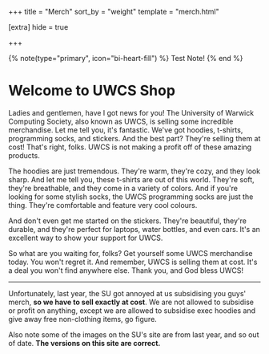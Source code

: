 +++
title = "Merch"
sort_by = "weight"
template = "merch.html"

[extra]
hide = true

+++

{% note(type="primary", icon="bi-heart-fill") %}
Test Note!
{% end %}

# Welcome to UWCS Shop
Ladies and gentlemen, have I got news for you! The University of Warwick Computing Society, also known as UWCS, is selling some incredible merchandise. Let me tell you, it's fantastic. We've got hoodies, t-shirts, programming socks, and stickers. And the best part? They're selling them at cost! That's right, folks. UWCS is not making a profit off of these amazing products.

The hoodies are just tremendous. They're warm, they're cozy, and they look sharp. And let me tell you, these t-shirts are out of this world. They're soft, they're breathable, and they come in a variety of colors. And if you're looking for some stylish socks, the UWCS programming socks are just the thing. They're comfortable and feature very cool colours.

And don't even get me started on the stickers. They're beautiful, they're durable, and they're perfect for laptops, water bottles, and even cars. It's an excellent way to show your support for UWCS.

So what are you waiting for, folks? Get yourself some UWCS merchandise today. You won't regret it. And remember, UWCS is selling them at cost. It's a deal you won't find anywhere else. Thank you, and God bless UWCS!

***

Unfortunately, last year, the SU got annoyed at us subsidising you guys' merch, **so we have to sell exactly at cost**. We are not allowed to subsidise or profit on anything, except we are allowed to subsidise exec hoodies and give away free non-clothing items, go figure.

Also note some of the images on the SU's site are from last year, and so out of date. **The versions on this site are correct.**